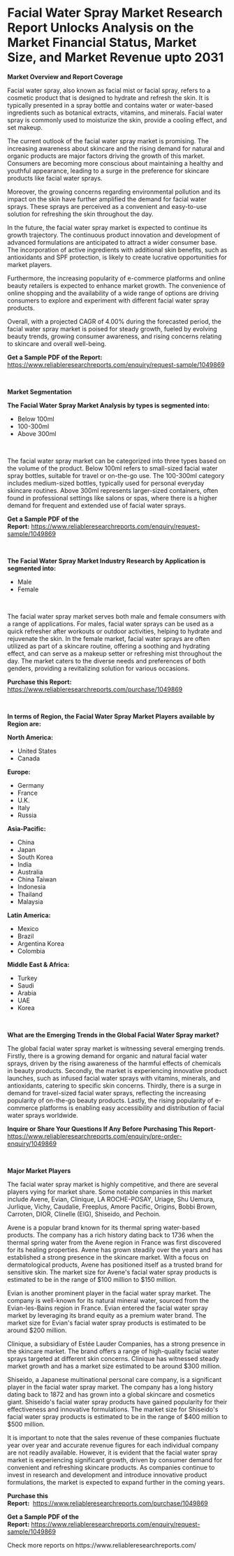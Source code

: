 <p><h1>Facial Water Spray Market Research Report Unlocks Analysis on the Market Financial Status, Market Size, and Market Revenue upto 2031</h1></p><p><strong>Market Overview and Report Coverage</strong></p>
<p><p>Facial water spray, also known as facial mist or facial spray, refers to a cosmetic product that is designed to hydrate and refresh the skin. It is typically presented in a spray bottle and contains water or water-based ingredients such as botanical extracts, vitamins, and minerals. Facial water spray is commonly used to moisturize the skin, provide a cooling effect, and set makeup.</p><p>The current outlook of the facial water spray market is promising. The increasing awareness about skincare and the rising demand for natural and organic products are major factors driving the growth of this market. Consumers are becoming more conscious about maintaining a healthy and youthful appearance, leading to a surge in the preference for skincare products like facial water sprays.</p><p>Moreover, the growing concerns regarding environmental pollution and its impact on the skin have further amplified the demand for facial water sprays. These sprays are perceived as a convenient and easy-to-use solution for refreshing the skin throughout the day.</p><p>In the future, the facial water spray market is expected to continue its growth trajectory. The continuous product innovation and development of advanced formulations are anticipated to attract a wider consumer base. The incorporation of active ingredients with additional skin benefits, such as antioxidants and SPF protection, is likely to create lucrative opportunities for market players.</p><p>Furthermore, the increasing popularity of e-commerce platforms and online beauty retailers is expected to enhance market growth. The convenience of online shopping and the availability of a wide range of options are driving consumers to explore and experiment with different facial water spray products.</p><p>Overall, with a projected CAGR of 4.00% during the forecasted period, the facial water spray market is poised for steady growth, fueled by evolving beauty trends, growing consumer awareness, and rising concerns relating to skincare and overall well-being.</p></p>
<p><strong>Get a Sample PDF of the Report:</strong> <a href="https://www.reliableresearchreports.com/enquiry/request-sample/1049869">https://www.reliableresearchreports.com/enquiry/request-sample/1049869</a></p>
<p>&nbsp;</p>
<p><strong>Market Segmentation</strong></p>
<p><strong>The Facial Water Spray Market Analysis by types is segmented into:</strong></p>
<p><ul><li>Below 100ml</li><li>100-300ml</li><li>Above 300ml</li></ul></p>
<p>&nbsp;</p>
<p><p>The facial water spray market can be categorized into three types based on the volume of the product. Below 100ml refers to small-sized facial water spray bottles, suitable for travel or on-the-go use. The 100-300ml category includes medium-sized bottles, typically used for personal everyday skincare routines. Above 300ml represents larger-sized containers, often found in professional settings like salons or spas, where there is a higher demand for frequent and extended use of facial water sprays.</p></p>
<p><strong>Get a Sample PDF of the Report:</strong>&nbsp;<a href="https://www.reliableresearchreports.com/enquiry/request-sample/1049869">https://www.reliableresearchreports.com/enquiry/request-sample/1049869</a></p>
<p>&nbsp;</p>
<p><strong>The Facial Water Spray Market Industry Research by Application is segmented into:</strong></p>
<p><ul><li>Male</li><li>Female</li></ul></p>
<p>&nbsp;</p>
<p><p>The facial water spray market serves both male and female consumers with a range of applications. For males, facial water sprays can be used as a quick refresher after workouts or outdoor activities, helping to hydrate and rejuvenate the skin. In the female market, facial water sprays are often utilized as part of a skincare routine, offering a soothing and hydrating effect, and can serve as a makeup setter or refreshing mist throughout the day. The market caters to the diverse needs and preferences of both genders, providing a revitalizing solution for various occasions.</p></p>
<p><strong>Purchase this Report:</strong>&nbsp; <a href="https://www.reliableresearchreports.com/purchase/1049869">https://www.reliableresearchreports.com/purchase/1049869</a></p>
<p>&nbsp;</p>
<p><strong>In terms of Region, the Facial Water Spray Market Players available by Region are:</strong></p>
<p>
    <p> <strong> North America: </strong>
        <ul>
            <li>United States</li>
            <li>Canada</li>
        </ul>
        </p> 
    <p> <strong> Europe: </strong>
        <ul>
            <li>Germany</li>
            <li>France</li>
            <li>U.K.</li>
            <li>Italy</li>
            <li>Russia</li>
        </ul>
        </p> 
    <p> <strong> Asia-Pacific: </strong>
        <ul>
            <li>China</li>
            <li>Japan</li>
            <li>South Korea</li>
            <li>India</li>
            <li>Australia</li>
            <li>China Taiwan</li>
            <li>Indonesia</li>
            <li>Thailand</li>
            <li>Malaysia</li>
        </ul>
        </p> 
    <p> <strong> Latin America: </strong>
        <ul>
            <li>Mexico</li>
            <li>Brazil</li>
            <li>Argentina Korea</li>
            <li>Colombia</li>
        </ul>
        </p> 
    <p> <strong> Middle East & Africa: </strong>
        <ul>
            <li>Turkey</li>
            <li>Saudi</li>
            <li>Arabia</li>
            <li>UAE</li>
            <li>Korea</li>
        </ul>
    </p>
    </p>
<p>&nbsp;</p>
<p><strong>What are the Emerging Trends in the Global Facial Water Spray market?</strong></p>
<p><p>The global facial water spray market is witnessing several emerging trends. Firstly, there is a growing demand for organic and natural facial water sprays, driven by the rising awareness of the harmful effects of chemicals in beauty products. Secondly, the market is experiencing innovative product launches, such as infused facial water sprays with vitamins, minerals, and antioxidants, catering to specific skin concerns. Thirdly, there is a surge in demand for travel-sized facial water sprays, reflecting the increasing popularity of on-the-go beauty products. Lastly, the rising popularity of e-commerce platforms is enabling easy accessibility and distribution of facial water sprays worldwide.</p></p>
<p><strong>Inquire or Share Your Questions If Any Before Purchasing This Report</strong>- <a href="https://www.reliableresearchreports.com/enquiry/pre-order-enquiry/1049869">https://www.reliableresearchreports.com/enquiry/pre-order-enquiry/1049869</a></p>
<p>&nbsp;</p>
<p><strong>Major Market Players</strong></p>
<p><p>The facial water spray market is highly competitive, and there are several players vying for market share. Some notable companies in this market include Avene, Evian, Clinique, LA ROCHE-POSAY, Uriage, Shu Uemura, Jurlique, Vichy, Caudalie, Freeplus, Amore Pacific, Origins, Bobbi Brown, Carroten, DIOR, Clinelle (EIG), Shiseido, and Pechoin.</p><p>Avene is a popular brand known for its thermal spring water-based products. The company has a rich history dating back to 1736 when the thermal spring water from the Avene region in France was first discovered for its healing properties. Avene has grown steadily over the years and has established a strong presence in the skincare market. With a focus on dermatological products, Avene has positioned itself as a trusted brand for sensitive skin. The market size for Avene's facial water spray products is estimated to be in the range of $100 million to $150 million.</p><p>Evian is another prominent player in the facial water spray market. The company is well-known for its natural mineral water, sourced from the Evian-les-Bains region in France. Evian entered the facial water spray market by leveraging its brand equity as a premium water brand. The market size for Evian's facial water spray products is estimated to be around $200 million.</p><p>Clinique, a subsidiary of Estée Lauder Companies, has a strong presence in the skincare market. The brand offers a range of high-quality facial water sprays targeted at different skin concerns. Clinique has witnessed steady market growth and has a market size estimated to be around $300 million.</p><p>Shiseido, a Japanese multinational personal care company, is a significant player in the facial water spray market. The company has a long history dating back to 1872 and has grown into a global skincare and cosmetics giant. Shiseido's facial water spray products have gained popularity for their effectiveness and innovative formulations. The market size for Shiseido's facial water spray products is estimated to be in the range of $400 million to $500 million.</p><p>It is important to note that the sales revenue of these companies fluctuate year over year and accurate revenue figures for each individual company are not readily available. However, it is evident that the facial water spray market is experiencing significant growth, driven by consumer demand for convenient and refreshing skincare products. As companies continue to invest in research and development and introduce innovative product formulations, the market is expected to expand further in the coming years.</p></p>
<p><strong>Purchase this Report:</strong>&nbsp;&nbsp;<a href="https://www.reliableresearchreports.com/purchase/1049869">https://www.reliableresearchreports.com/purchase/1049869</a></p>
<p></p>
<p><strong>Get a Sample PDF of the Report:</strong>&nbsp;<a href="https://www.reliableresearchreports.com/enquiry/request-sample/1049869">https://www.reliableresearchreports.com/enquiry/request-sample/1049869</a></p>
<p>Check more reports on https://www.reliableresearchreports.com/</p>